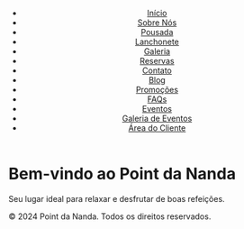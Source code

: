 
<html lang="pt-BR">
<head>
    <meta charset="UTF-8">
    <meta name="viewport" content="width=device-width, initial-scale=1.0">
    <title>Point da Nanda - Página Inicial</title>
    <link rel="stylesheet" href="css/styles.css">
</head>
<body>
    <header>
        <nav>
            <ul>
                <li><a href="index.html">Início</a></li>
                <li><a href="sobre.html">Sobre Nós</a></li>
                <li><a href="pousada.html">Pousada</a></li>
                <li><a href="lanchonete.html">Lanchonete</a></li>
                <li><a href="galeria.html">Galeria</a></li>
                <li><a href="reservas.html">Reservas</a></li>
                <li><a href="contato.html">Contato</a></li>
                <li><a href="blog.html">Blog</a></li>
                <li><a href="promocao.html">Promoções</a></li>
                <li><a href="faqs.html">FAQs</a></li>
                <li><a href="eventos.html">Eventos</a></li>
                <li><a href="galeria-eventos.html">Galeria de Eventos</a></li>
                <li><a href="login.html">Área do Cliente</a></li>
            </ul>
        </nav>
    </header>
    <main>
        <h1>Bem-vindo ao Point da Nanda</h1>
        <p>Seu lugar ideal para relaxar e desfrutar de boas refeições.</p>
    </main>
    <footer>
        <p>&copy; 2024 Point da Nanda. Todos os direitos reservados.</p>
    </footer>
</body>
</html>
